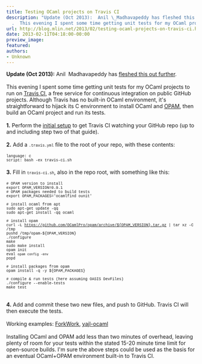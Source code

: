 ```yaml
---
title: Testing OCaml projects on Travis CI
description: "Update (Oct 2013):  Anil \_Madhavapeddy has fleshed this out further
  .  This evening I spent some time getting unit tests for my OCaml projec..."
url: http://blog.mlin.net/2013/02/testing-ocaml-projects-on-travis-ci.html
date: 2013-02-11T04:18:00-00:00
preview_image:
featured:
authors:
- Unknown
---
```


<b>Update (Oct 2013):</b> Anil &nbsp;Madhavapeddy has <a href="http://anil.recoil.org/2013/09/30/travis-and-ocaml.html">fleshed this out further</a>.<br/><br/>
This evening I spent some time getting unit tests for my OCaml projects to run on <a href="https://travis-ci.org/">Travis CI</a>, a free service for continuous integration on public GitHub projects. Although Travis has no built-in OCaml environment, it's straightforward to hijack its C environment to install OCaml and <a href="http://opam.ocamlpro.com/">OPAM</a>, then build an OCaml project and run its tests.<br/>
<br/>
<b>1.</b> Perform the <a href="http://about.travis-ci.org/docs/user/getting-started/">initial setup</a> to get Travis CI watching your GitHub repo (up to and including step two of that guide).<br/>
<br/>
<b>2.</b> Add a <span style="font-family: Courier New, Courier, monospace; font-size: x-small;">.travis.yml</span> file to the root of your repo, with these contents:<br/>
<br/>
<span style="font-family: Courier New, Courier, monospace; font-size: x-small;">language: c</span><br/>
<span style="font-family: Courier New, Courier, monospace; font-size: x-small;">script: bash -ex travis-ci.sh</span><br/>
<br/>
<b>3.</b> Fill in <span style="font-family: Courier New, Courier, monospace; font-size: x-small;">travis-ci.sh</span>, also in the repo root, with something like this:<br/>
<br/>
<span style="font-family: Courier New, Courier, monospace; font-size: x-small;"># OPAM version to install</span><br/>
<span style="font-family: Courier New, Courier, monospace; font-size: x-small;">export OPAM_VERSION=0.9.1</span><br/>
<span style="font-family: Courier New, Courier, monospace; font-size: x-small;"># OPAM packages needed to build tests</span><br/>
<span style="font-family: Courier New, Courier, monospace; font-size: x-small;">export OPAM_PACKAGES='ocamlfind ounit'</span><br/>
<span style="font-family: Courier New, Courier, monospace; font-size: x-small;"><br/></span>
<span style="font-family: Courier New, Courier, monospace; font-size: x-small;"># install ocaml from apt</span><br/>
<span style="font-family: Courier New, Courier, monospace; font-size: x-small;">sudo apt-get update -qq</span><br/>
<span style="font-family: Courier New, Courier, monospace; font-size: x-small;">sudo apt-get install -qq ocaml</span><br/>
<span style="font-family: Courier New, Courier, monospace; font-size: x-small;"><br/></span>
<span style="font-family: Courier New, Courier, monospace; font-size: x-small;"># install opam</span><br/>
<span style="font-family: Courier New, Courier, monospace; font-size: x-small;">curl -L https://github.com/OCamlPro/opam/archive/${OPAM_VERSION}.tar.gz | tar xz -C /tmp</span><br/>
<span style="font-family: Courier New, Courier, monospace; font-size: x-small;">pushd /tmp/opam-${OPAM_VERSION}</span><br/>
<span style="font-family: Courier New, Courier, monospace; font-size: x-small;">./configure</span><br/>
<span style="font-family: Courier New, Courier, monospace; font-size: x-small;">make</span><br/>
<span style="font-family: Courier New, Courier, monospace; font-size: x-small;">sudo make install</span><br/>
<span style="font-family: Courier New, Courier, monospace; font-size: x-small;">opam init</span><br/>
<span style="font-family: Courier New, Courier, monospace; font-size: x-small;">eval `opam config -env`</span><br/>
<span style="font-family: Courier New, Courier, monospace; font-size: x-small;">popd</span><br/>
<span style="font-family: Courier New, Courier, monospace; font-size: x-small;"><br/></span>
<span style="font-family: Courier New, Courier, monospace; font-size: x-small;"># install packages from opam</span><br/>
<span style="font-family: Courier New, Courier, monospace; font-size: x-small;">opam install -q -y ${OPAM_PACKAGES}</span><br/>
<span style="font-family: Courier New, Courier, monospace; font-size: x-small;"><br/></span>
<span style="font-family: Courier New, Courier, monospace; font-size: x-small;"># compile &amp; run tests (here assuming OASIS DevFiles)</span><br/>
<span style="font-family: Courier New, Courier, monospace; font-size: x-small;">./configure --enable-tests</span><br/>
<span style="font-family: Courier New, Courier, monospace; font-size: x-small;">make test</span><br/>
<div>
<br/></div>
<div>
<b>4.</b> Add and commit these two new files, and push to GitHub. Travis CI will then execute the tests.</div>
<div>
<br/></div>
<div>
Working examples:&nbsp;<a href="https://github.com/mlin/forkwork">ForkWork</a>,&nbsp;<a href="https://github.com/mlin/yajl-ocaml">yajl-ocaml</a><br/>
<br/></div>
<div>
<div>
Installing OCaml and OPAM add less than two minutes of overhead, leaving plenty of room for your tests within the stated 15-20 minute time limit for open-source builds. I'm sure the above steps could be used as the basis for an eventual OCaml+OPAM environment built-in to Travis CI.</div>
</div>
<br/>
